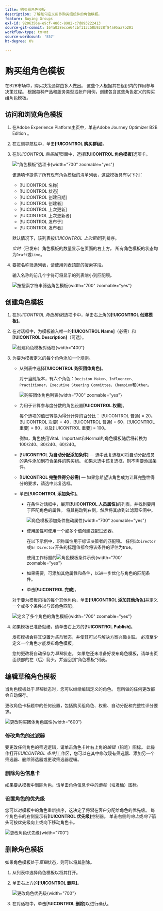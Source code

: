 ```yaml
---
title: 购买组角色模板
description: 了解如何定义用作购买组组件的角色模板。
feature: Buying Groups
exl-id: 9206356e-e9cf-486c-8982-c7d893222413
source-git-commit: 164a038ecce64cbf113c50b9328f84a95aa7b201
workflow-type: tm+mt
source-wordcount: '857'
ht-degree: 0%

---
```


# 购买组角色模板

在B2B市场中，购买决策通常由多人做出。 这些个人根据其在组织内的作用参与决策过程。 根据每种产品和服务类型或帐户用例，创建包含这些角色定义的购买组角色模板。

## 访问和浏览角色模板

1. 在Adobe Experience Platform主页中，单击Adobe Journey Optimizer B2B Edition 。

1. 在左侧导航栏中，单击&#x200B;**[!UICONTROL 购买群组]**。

1. 在&#x200B;_[!UICONTROL 购买组]_&#x200B;页面中，选择&#x200B;**[!UICONTROL 角色模板]**&#x200B;选项卡。

   ![“角色模板”选项卡](assets/roles-templates-tab.png){width="700" zoomable="yes"}

   该选项卡提供了所有现有角色模板的清单列表，这些模板具有以下列：

   * [!UICONTROL 名称]
   * [!UICONTROL 状态]
   * [!UICONTROL 创建日期]
   * [!UICONTROL 创建者]
   * [!UICONTROL 上次更新]
   * [!UICONTROL 上次更新者]
   * [!UICONTROL 发布于]
   * [!UICONTROL 发布者]

   默认情况下，该列表按&#x200B;_[!UICONTROL 上次更新]_&#x200B;列排序。

   _实时_（已发布）角色模板的数量显示在页面的右上方。 所有角色模板的状态均为`Draft`或`Live`。

1. 要按名称筛选列表，请使用列表顶部的搜索字段。

   输入名称的前几个字符可将显示的列表缩小到匹配项。

   ![按搜索字符串筛选角色模板](assets/roles-templates-search.png){width="700" zoomable="yes"}

## 创建角色模板

1. 在&#x200B;_[!UICONTROL 角色模板]_&#x200B;选项卡中，单击右上角的&#x200B;**[!UICONTROL 创建模板]**。

1. 在对话框中，为模板输入唯一的&#x200B;**[!UICONTROL Name]**（必需）和&#x200B;**[!UICONTROL Description]**（可选）。

   ![创建角色模板对话框](assets/roles-template-create-dialog.png){width="400"}

1. 为要为模板定义的每个角色添加一个规则。

   * 从列表中选择&#x200B;**[!UICONTROL 购买团体角色]**。

     对于当前版本，有六个角色：`Decision Maker`、`Influencer`、`Practitioner`、`Executive Steering Committee`、`Champion`和`Other`。

     ![购买团体角色列表](./assets/roles-template-create-roles-list.png){width="700" zoomable="yes"}

   * 为用于计算参与度分数的角色设置&#x200B;**[!UICONTROL 权重]**。

     每个选项的值已转换为得分计算的百分比： [!UICONTROL 普通] = 20，[!UICONTROL 次要] = 40，[!UICONTROL 普通] = 60，[!UICONTROL 重要] = 80，以及[!UICONTROL 重要] = 100。

     例如，角色使用Vital、Important和Normal的角色模板随后将转换为100/240、80/240、60/240。

   * **[!UICONTROL 为自动分配添加条件]** — 选中此复选框可将自动分配成员的条件添加到符合条件的购买组。 如果未选中该复选框，则不需要添加条件。

   * **[!UICONTROL 完整性得分必需]** — 如果您希望该角色成为计算完整性得分的要求，请选中此复选框。

   * 单击&#x200B;**[!UICONTROL 添加条件]**。

      * 在条件对话框中，展开&#x200B;**[!UICONTROL 人员属性]**&#x200B;的列表，并找到要用于匹配角色的属性。 将其拖动到右侧，然后将其放到过滤器空间中。

        ![角色模板添加条件拖动属性](assets/roles-template-role-attribute.png){width="700" zoomable="yes"}

      * 使用属性可使用一个或多个值创建匹配过滤器。

        在以下示例中，职称属性用于标识决策者的匹配项。 任何以`Director`或`Sr Director`开头的标题值都会将该条件的评估为true。

        使用工作标题的![角色模板条件示例](assets/roles-template-condition-example-job-title.png){width="700" zoomable="yes"}

      * 如果需要，可添加其他属性和条件，以进一步优化与角色的匹配条件。

      * 单击&#x200B;**[!UICONTROL 完成]**。

   对于要为模板包括的每个其他角色，单击&#x200B;**[!UICONTROL 添加其他角色]**&#x200B;并定义一个或多个条件以与该角色匹配。

   ![定义了多个角色的角色模板](assets/roles-template-multiple-roles.png){width="700" zoomable="yes"}

1. 如果模板已准备就绪，请单击右上方的&#x200B;**[!UICONTROL Publish]**。

   发布模板会将其设置为&#x200B;_实时_&#x200B;状态，并使其可以与解决方案兴趣关联。 必须至少定义一个角色才能发布角色模板。

   您的更改将自动保存为&#x200B;_草稿_&#x200B;状态。 如果您还未准备好发布角色模板，请单击页面顶部的左（后）箭头，并返回到“角色模板”列表。

## 编辑草稿角色模板

当角色模板处于&#x200B;_草稿_&#x200B;状态时，您可以继续编辑定义的角色。 您所做的任何更改都会自动保存。

更改角色卡标题中的任何设置，包括购买组角色、权重、自动分配和完整性评分要求。

![更改购买团体角色属性](./assets/roles-template-role-properties.png){width="600"}

### 修改角色的过滤器

要更改任何角色的筛选逻辑，请单击角色卡片右上角的&#x200B;_编辑_（铅笔）图标。 此操作打开&#x200B;_[!UICONTROL 条件]_&#x200B;工作区，您可以在其中修改现有筛选器、添加另一个筛选器、删除筛选器或更改筛选器逻辑。

### 删除角色信息卡

如果要从模板中删除角色，请单击角色信息卡中的&#x200B;_删除_（垃圾桶）图标。

### 设置角色的优先级

您可以对模板中的角色重新排序，这决定了将潜在客户分配给角色的优先级。 每个角色卡的右侧显示有&#x200B;**[!UICONTROL 优先级]**&#x200B;控制器。 单击右侧的&#x200B;_向上_&#x200B;或&#x200B;_向下_&#x200B;箭头可按优先级向上或向下移动角色卡。

![更改角色优先级](./assets/roles-template-role-priority.png){width="700"}

## 删除角色模板

如果角色模板处于&#x200B;_草稿_&#x200B;状态，则可以将其删除。

1. 从列表中选择角色模板以将其打开。

1. 单击右上方的&#x200B;**[!UICONTROL 删除]**。

   ![更改角色优先级](./assets/roles-template-delete.png){width="700"}

1. 在对话框中，单击&#x200B;**[!UICONTROL 删除]**&#x200B;以进行确认。
